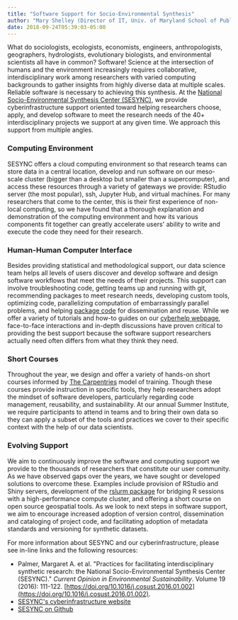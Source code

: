 ```yaml
---
title: "Software Support for Socio-Environmental Synthesis"
author: "Mary Shelley (Director of IT, Univ. of Maryland School of Public Health; formerly Associate Director of Synthesis at SESYNC)"
date: 2018-09-24T05:39:03-05:00
---
```


What do sociologists, ecologists, economists, engineers, anthropologists, geographers, hydrologists, evolutionary biologists, and environmental scientists all have in common? Software! Science at the intersection of humans and the environment increasingly requires collaborative, interdisciplinary work among researchers with varied computing backgrounds to gather insights from highly diverse data at multiple scales. Reliable software is necessary to achieving this synthesis. At the [National Socio-Environmental Synthesis Center (SESYNC)](https://www.sesync.org/), we provide cyberinfrastructure support oriented toward helping researchers choose, apply, and develop software to meet the research needs of the 40+ interdisciplinary projects we support at any given time. We approach this support from multiple angles.

### Computing Environment
	
SESYNC offers a cloud computing environment so that research teams can store data in a central location, develop and run software on our meso-scale cluster (bigger than a desktop but smaller than a supercomputer), and access these resources through a variety of gateways we provide: RStudio server (the most popular), ssh, Jupyter Hub, and virtual machines. For many researchers that come to the center, this is their first experience of non-local computing, so we have found that a thorough explanation and demonstration of the computing environment and how its various components fit together can greatly accelerate users' ability to write and execute the code they need for their research.

### Human-Human Computer Interface
 
Besides providing statistical and methodological support, our data science team helps all levels of users discover and develop software and design software workflows that meet the needs of their projects. This support can involve troubleshooting code, getting teams up and running with git, recommending packages to meet research needs, developing custom tools, optimizing code, parallelizing computation of embarrassingly parallel problems, and helping [package code](https://cran.r-project.org/web/packages/codyn/index.html) for dissemination and reuse. While we offer a variety of tutorials and how-to guides on our [cyberhelp webpage](http://cyberhelp.sesync.org), face-to-face interactions and in-depth discussions have proven critical to providing the best support because the software support researchers actually need often differs from what they think they need.

### Short Courses

Throughout the year, we design and offer a variety of hands-on short courses informed by [The Carpentries](https://carpentries.org/) model of training. Though these courses provide instruction in specific tools, they help researchers adopt the mindset of software developers, particularly regarding code management, reusability, and sustainability. At our annual Summer Institute, we require participants to attend in teams and to bring their own data so they can apply a subset of the tools and practices we cover to their specific context with the help of our data scientists.

### Evolving Support

We aim to continuously improve the software and computing support we provide to the thousands of researchers that constitute our user community. As we have observed gaps over the years, we have sought or developed solutions to overcome these. Examples include provision of RStudio and Shiny servers, development of the [rslurm package](https://github.com/SESYNC-ci/rslurm) for bridging R sessions with a high-performance compute cluster, and offering a short course on open source geospatial tools. As we look to next steps in software support, we aim to encourage increased adoption of version control, dissemination and cataloging of project code, and facilitating adoption of metadata standards and versioning for synthetic datasets.


For more information about SESYNC and our cyberinfrastructure, please see in-line links and the following resources:

* Palmer, Margaret A. et al. "Practices for facilitating interdisciplinary synthetic research: the National Socio-Environmental Synthesis Center (SESYNC)." *Current Opinion in Environmental Sustainability*. Volume 19 (2016): 111-122. [https://doi.org/10.1016/j.cosust.2016.01.002](https://doi.org/10.1016/j.cosust.2016.01.002).
* [SESYNC's cyberinfrastructure website](https://www.sesync.org/for-you/cyberinfrastructure)
* [SESYNC on Github](https://github.com/SESYNC-ci)

